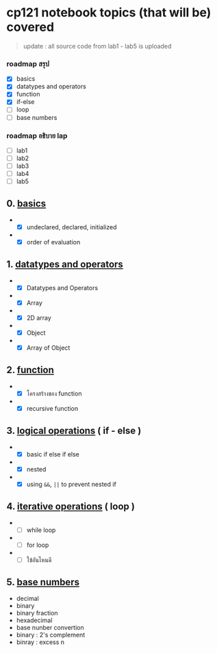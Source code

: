 # cp121 notebook topics (that will be) covered
> update : all source code from lab1 - lab5 is uploaded
### roadmap สรุป
  - [x] basics
  - [x] datatypes and operators
  - [x] function
  - [x] if-else
  - [ ] loop
  - [ ] base numbers
### roadmap อธิบาย lap 
  - [ ] lab1
  - [ ] lab2
  - [ ] lab3
  - [ ] lab4
  - [ ] lab5
## 0. [basics](0-basics.md)
* - [x] undeclared, declared, initialized
* - [x] order of evaluation
## 1. [datatypes and operators](1-data.md)
* - [x] Datatypes and Operators
* - [x] Array
* - [x] 2D array
* - [x] Object
* - [x] Array of Object
## 2. [function](2-function.md)
* - [x] โครงสร้างของ function
* - [x] recursive function
## 3. [logical operations](3-logical.md) ( if - else )
* - [x] basic if else if else
* - [x] nested
* - [x] using `&&`, `||` to prevent nested if 
## 4. [iterative operations](4-iterative.md) ( loop )
* - [ ] while loop
* - [ ] for loop
* - [ ] ใข้อันไหนดี
## 5. [base numbers](6-base.md)
* decimal
* binary
* binary fraction
* hexadecimal
* base nunber convertion
* binary : 2's complement
* binray : excess n


